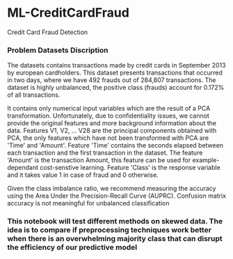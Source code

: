 # ML-CreditCardFraud
Credit Card Fraud Detection
<h3>Problem Datasets Discription</h3>

<p>The datasets contains transactions made by credit cards in September 2013 by european cardholders. This dataset presents transactions that occurred in two days, where we have 492 frauds out of 284,807 transactions. The dataset is highly unbalanced, the positive class (frauds) account for 0.172% of all transactions.</p>
<p>It contains only numerical input variables which are the result of a PCA transformation. Unfortunately, due to confidentiality issues, we cannot provide the original features and more background information about the data. Features V1, V2, ... V28 are the principal components obtained with PCA, the only features which have not been transformed with PCA are 'Time' and 'Amount'. Feature 'Time' contains the seconds elapsed between each transaction and the first transaction in the dataset. The feature 'Amount' is the transaction Amount, this feature can be used for example-dependant cost-senstive learning. Feature 'Class' is the response variable and it takes value 1 in case of fraud and 0 otherwise.</p>
<p>Given the class imbalance ratio, we recommend measuring the accuracy using the Area Under the Precision-Recall Curve (AUPRC). Confusion matrix accuracy is not meaningful for unbalanced classification
  </p>
 
 <h3>This notebook will test different methods on skewed data. The idea is to compare if preprocessing techniques work better when there is an overwhelming majority class that can disrupt the efficiency of our predictive model</h3>
